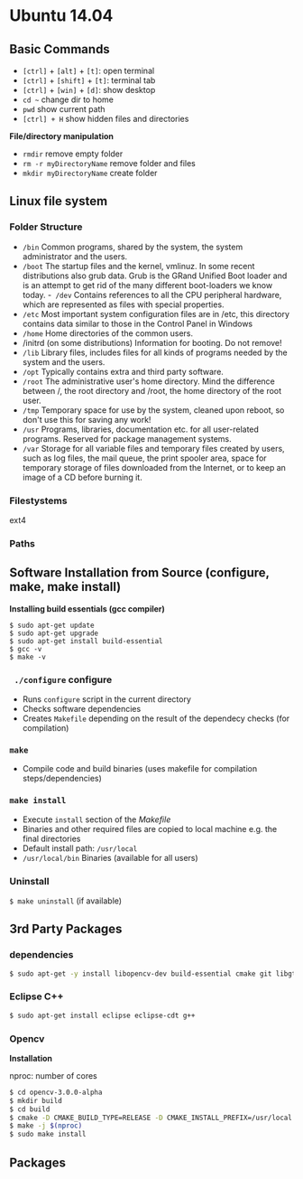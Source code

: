 # Ubuntu 14.04


## Basic Commands


- `[ctrl]` + `[alt]` + `[t]`: open terminal
- `[ctrl]` + `[shift]` + `[t]`: terminal tab
- `[ctrl]` + `[win]` + `[d]`: show desktop
- `cd ~` change dir to home
- `pwd` show current path
- `[ctrl] + H` show hidden files and directories

**File/directory manipulation**
- `rmdir` remove empty folder
- `rm -r myDirectoryName` remove folder and files
- `mkdir myDirectoryName` create folder


## Linux file system



### Folder Structure

- `/bin`	Common programs, shared by the system, the system administrator and the users.
- `/boot`	The startup files and the kernel, vmlinuz. In some recent distributions also grub data. Grub is the GRand Unified Boot loader and is an attempt to get rid of the many different boot-loaders we know today.
-` /dev`	Contains references to all the CPU peripheral hardware, which are represented as files with special properties.
- `/etc`	Most important system configuration files are in /etc, this directory contains data similar to those in the Control Panel in Windows
- `/home`	Home directories of the common users.
- /initrd	(on some distributions) Information for booting. Do not remove!
- `/lib`	Library files, includes files for all kinds of programs needed by the system and the users.
- `/opt`	Typically contains extra and third party software.
- `/root`	The administrative user's home directory. Mind the difference between /, the root directory and /root, the home directory of the root user.
- `/tmp`	Temporary space for use by the system, cleaned upon reboot, so don't use this for saving any work!
- `/usr`	Programs, libraries, documentation etc. for all user-related programs. Reserved for package management systems.
- `/var`	Storage for all variable files and temporary files created by users, such as log files, the mail queue, the print spooler area, space for temporary storage of files downloaded from the Internet, or to keep an image of a CD before burning it.

### Filestystems

ext4

### Paths



## Software Installation from Source (configure, make, make install)

**Installing build essentials (gcc compiler)**
```
$ sudo apt-get update
$ sudo apt-get upgrade
$ sudo apt-get install build-essential
$ gcc -v
$ make -v
```


### ` ./configure` configure
- Runs `configure` script in the current directory
- Checks software dependencies
- Creates `Makefile` depending on the result of the dependecy checks (for compilation)

### `make`
- Compile code and build binaries (uses makefile for compilation steps/dependencies)

### `make install`
- Execute `install` section of the *Makefile*
- Binaries and other required files are copied to local machine e.g. the final directories
- Default install path: `/usr/local`
- `/usr/local/bin` Binaries (available for all users)

### Uninstall
`$ make uninstall` (if available)


## 3rd Party Packages


### dependencies
```bash
$ sudo apt-get -y install libopencv-dev build-essential cmake git libgtk2.0-dev pkg-config python-dev python-numpy libdc1394-22 libdc1394-22-dev libjpeg-dev libpng12-dev libtiff4-dev libjasper-dev libavcodec-dev libavformat-dev libswscale-dev libxine-dev libgstreamer0.10-dev libgstreamer-plugins-base0.10-dev libv4l-dev libtbb-dev libqt4-dev libfaac-dev libmp3lame-dev libopencore-amrnb-dev libopencore-amrwb-dev libtheora-dev libvorbis-dev libxvidcore-dev x264 v4l-utils unzip
```

### Eclipse C++

```bash
$ sudo apt-get install eclipse eclipse-cdt g++
```

### Opencv



**Installation**

nproc: number of cores


```bash
$ cd opencv-3.0.0-alpha
$ mkdir build
$ cd build
$ cmake -D CMAKE_BUILD_TYPE=RELEASE -D CMAKE_INSTALL_PREFIX=/usr/local -D WITH_TBB=ON -D WITH_V4L=ON -D WITH_QT=ON -D WITH_OPENGL=ON ..
$ make -j $(nproc)
$ sudo make install
```


## Packages